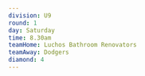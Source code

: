 ```yaml
---
division: U9
round: 1
day: Saturday
time: 8.30am
teamHome: Luchos Bathroom Renovators
teamAway: Dodgers
diamond: 4
---
```

